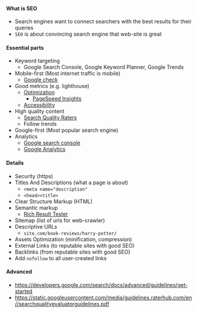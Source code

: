 #### What is SEO
* Search engines want to connect searchers with the best results for their queries
* `SEO` is about convincing search engine that web-site is great

#### Essential parts
* Keyword targeting
    * Google Search Console, Google Keyword Planner, Google Trends
* Mobile-first (Most internet traffic is mobile)
    * [Google check](https://search.google.com/test/mobile-friendly)
* Good metrics (e.g. lighthouse)
    * [Optimization](optimization.md)
        * [PageSpeed Insights](https://developers.google.com/speed/pagespeed/insights/)
    * [Accessibility](accessibility.md)
* High quality content
    * [Search Quality Raters](https://guidelines.raterhub.com/searchqualityevaluatorguidelines.pdf)
    * Follow trends
* Google-first (Most popular search engine)
* Analytics
    * [Google search console](https://search.google.com/search-console/about)
    * [Google Analytics](https://analytics.google.com/analytics/web/provision/#/provision)

#### Details
* Security (https)
* Titles And Descriptions (what a page is about)
    * `<meta name="description"`
    * `<head><title>`
* Clear Structure Markup (HTML)
* Semantic markup
    * [Rich Result Tester](https://search.google.com/test/rich-results)
* Sitemap (list of urls for web-crawler)
* Descriptive URLs
    * `site.com/book-reviews/harry-potter/`
* Assets Optimization (minification, compression)
* External Links (to reputable sites with good SEO)
* Backlinks (from reputable sites with good SEO)
* Add `nofollow` to all user-created links

#### Advanced
* https://developers.google.com/search/docs/advanced/guidelines/get-started
* https://static.googleusercontent.com/media/guidelines.raterhub.com/en//searchqualityevaluatorguidelines.pdf
